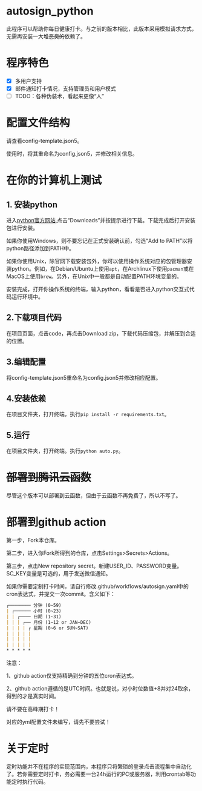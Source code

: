 # autosign_python

此程序可以帮助你每日健康打卡。与之前的版本相比，此版本采用模拟请求方式，无需再安装一大堆<s>恶臭的</s>依赖了。

# 程序特色

- [x] 多用户支持
- [x] 邮件通知打卡情况，支持管理员和用户模式
- [ ] TODO：各种伪装术，看起来更像“人”

# 配置文件结构

请查看config-template.json5。

使用时，将其重命名为config.json5，并修改相关信息。

# 在你的计算机上测试

## 1. 安装python

进入[python官方网站](https://www.python.org/),点击“Downloads”并按提示进行下载。下载完成后打开安装包进行安装。

如果你使用Windows，则不要忘记在正式安装确认前，勾选“Add to PATH”以将python路径添加到PATH中。

如果你使用Unix，除官网下载安装包外，你可以使用操作系统对应的包管理器安装python。例如，在Debian/Ubuntu上使用`apt`，在Archlinux下使用`pacman`或在MacOS上使用`brew`。另外，在Unix中一般都是自动配置PATH环境变量的。

安装完成，打开你操作系统的终端，输入python，看看是否进入python交互式代码运行环境中。

## 2.下载项目代码

在项目页面，点击code，再点击Download zip，下载代码压缩包，并解压到合适的位置。

## 3.编辑配置

将config-template.json5重命名为config.json5并修改相应配置。

## 4.安装依赖

在项目文件夹，打开终端，执行`pip install -r requirements.txt`。

## 5.运行
在项目文件夹，打开终端。执行`python auto.py`。

# <s>部署到腾讯云函数</s>

尽管这个版本可以部署到云函数，但由于云函数不再免费了，所以不写了。

# 部署到github action

第一步，Fork本仓库。

第二步，进入你Fork所得到的仓库，点击Settings>Secrets>Actions。

第三步，点击New repository secret。新建USER_ID、PASSWORD变量。SC_KEY变量是可选的，用于发送微信通知。

如果你需要定制打卡时间，请自行修改.github/workflows/autosign.yaml中的cron表达式，并提交一次commit。含义如下：
```markdown
┌──────── 分钟 (0~59)
| ┌────── 小时 (0~23)
| | ┌──── 日期 (1~31)
| | | ┌── 月份 (1~12 or JAN~DEC)
| | | | ┌ 星期 (0~6 or SUN~SAT)
| | | | |
| | | | |
| | | | |
* * * * *
```
注意：

1、github action仅支持精确到分钟的五位cron表达式。

2、github action遵循的是UTC时间。也就是说，对小时位数值+8并对24取余，得到的才是真实时间。

请不要在高峰期打卡！

对应的yml配置文件未编写，请先不要尝试！

# 关于定时
定时功能并不在程序的实现范围内，本程序只将繁琐的登录点击流程集中自动化了。若你需要定时打卡，务必需要一台24h运行的PC或服务器，利用crontab等功能定时执行代码。